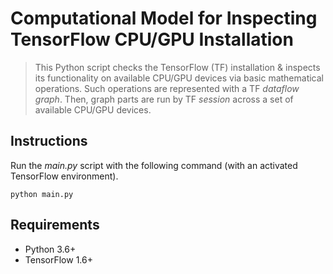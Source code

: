 # Computational Model for Inspecting TensorFlow CPU/GPU Installation
> This Python script checks the TensorFlow (TF) installation & inspects its functionality on available CPU/GPU devices via basic mathematical operations. Such operations are represented with a TF *dataflow graph*. Then, graph parts are run by TF *session* across a set of available CPU/GPU devices.

## Instructions
Run the *main.py* script with the following command (with an activated TensorFlow environment).
```
python main.py
```

## Requirements
* Python 3.6+
* TensorFlow 1.6+
